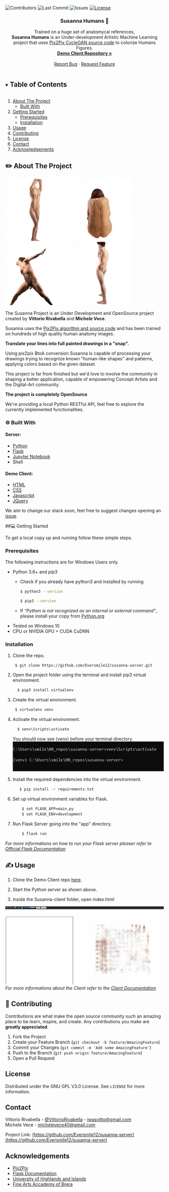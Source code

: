 <!--
Template by Best-README-Template.
--->
![Contributors](https://img.shields.io/github/contributors/Eversmile12/susanna-server)
![Last Commit](https://img.shields.io/github/last-commit/Eversmile12/susanna-server/master)
![Issues](https://img.shields.io/github/issues/Eversmile12/susanna-server)
[![License](https://img.shields.io/badge/License-Gnu%203.0-blue.svg)](./LICENSE.txt)


<p align="center">
  <h3 align="center">Susanna Humans 🤖</h3> 

  <p align="center">
    Trained on a huge set of anatomycal references,<br><strong>Susanna Humans</strong> is an Under-development Artistic Machine Learning project that uses <a href="https://github.com/junyanz/pytorch-CycleGAN-and-pix2pix">Pix2Pix CycleGAN source code</a> to colorize Humans Figures.
    <br />
    <a href="https://github.com/Eversmile12/susanna-client"><strong>Demo Client Repository »</strong></a>
    <br />
    <br />
    <a href="https://github.com/Eversmile12/susanna-server/issues">Report Bug</a>
    ·
    <a href="https://github.com/Eversmile12/susanna-server/issues">Request Feature</a>
  </p>
</p>



<!-- TABLE OF CONTENTS -->
<details open="open">
  <summary><h2 style="display: inline-block">Table of Contents</h2></summary>
  <ol>
    <li>
      <a href="#about-the-project">About The Project</a>
      <ul>
        <li><a href="#built-with">Built With</a></li>
      </ul>
    </li>
    <li>
      <a href="#getting-started">Getting Started</a>
      <ul>
        <li><a href="#prerequisites">Prerequisites</a></li>
        <li><a href="#installation">Installation</a></li>
      </ul>
    </li>
    <li><a href="#usage">Usage</a></li>
    <li><a href="#contributing">Contributing</a></li>
    <li><a href="#license">License</a></li>
    <li><a href="#contact">Contact</a></li>
    <li><a href="#acknowledgements">Acknowledgements</a></li>
  </ol>
</details>



<!-- ABOUT THE PROJECT -->
## ✏️ About The Project
<p>
  <img width="200" src="./graphic-assets/epoch192_fake_B.png">
  <img width="200" src="./graphic-assets/epoch163_fake_B.png">
  <img width="200" src="./graphic-assets/epoch193_fake_B.png">
  <img width="200" src="./graphic-assets/epoch182_fake_B.png">
</p>


The Susanna Project is an Under Development and OpenSource project created by **Vittorio Rivabella** and **Michele Vece**.

Susanna uses the [Pix2Pix algorithm and source code](https://github.com/junyanz/pytorch-CycleGAN-and-pix2pix) and has been trained on hundreds of high quality human anatomy images.

**Translate your lines into full painted drawings in a "snap".**

Using pix2pix BtoA conversion Susanna is capable of processing your drawings trying to recognize known "human-like shapes" and patterns, applying colors based on the given dataset.

This project is far from finished but we'd love to involve the community in shaping a better application, capable of empowering Concept Artists and the Digital-Art community.

**The project is completely OpenSource**


We're providing a local Python RESTful API, feel free to explore the currently implemented functionalities.

### ⚙️ Built With 

#### Server:
* [Python](https://www.python.org/)
* [Flask](https://flask.palletsprojects.com/en/1.1.x/)
* [Jupyter Notebook](https://jupyter.org/)
* Shell

#### Demo Client:
* [HTML](https://www.w3schools.com/html/)
* [CSS](https://www.w3schools.com/html/)
* [Javascript](https://www.w3schools.com/js/DEFAULT.asp)
* [JQuery](https://jquery.com/)

We aim to change our stack soon, feel free to suggest changes opening an [issue](https://github.com/Eversmile12/susanna-server/issues).


<!-- GETTING STARTED -->
##💻 Getting Started

To get a local copy up and running follow these simple steps.

### Prerequisites

The following instructions are for Windows Users only.

* Python 3.6+ and pip3
  * Check if you already have python3 and installed by running
    ```sh
    $ python3 --version
    ```
    ```sh
    $ pip3 --version
    ```

  * If *“Python is not recognized as an internal or external command”*, please install your copy from [Python.org](https://www.python.org/downloads/)
* Tested on Windows 10
* CPU or NVIDIA GPU + CUDA CuDNN


### Installation


1. Clone the repo.
   ```sh
    $ git clone https://github.com/Eversmile12/susanna-server.git
   ```
2. Open the project folder using the terminal and install pip3 virtual environment.
    ```sh
      $ pip3 install virtualenv
    ```
3. Create the virtual environment.
     ```sh
      $ virtualenv venv
    ```
4. Activate the virtual environment.
    ```sh
      $ venv\Scripts\activate
    ```
    You should now see (venv) before your terminal directory.
    ![Terminal Screenshot](./venv.jpg)

5. Install the required dependencies into the virtual environment.
     ```sh
        $ pip install -r requirements.txt
    ```
6. Set up virtual environment variables for Flask.
    ```sh
        $ set FLASK_APP=main.py
        $ set FLASK_ENV=development
    ```
7. Run Flask Server going into the "app" directory.
    ```sh
        $ flask run
    ```

*For more informations on how to run your Flask server pleaser refer to [Official Flask Documentation](https://flask.palletsprojects.com/en/1.1.x/installation/)*


<!-- USAGE EXAMPLES -->
## ✍️ Usage

1. Clone the Demo Client repo [here](https://github.com/Eversmile12/susanna-client).

2. Start the Python server as shown above.

3. Inside the Susanna-client folder, open index.html

![Product Name Screen Shot](Susanna_header.gif)
  *For more informations about the Client refer to the [Client Documentation](https://github.com/Eversmile12/susanna-client)*


<!-- CONTRIBUTING -->
## 🙏 Contributing

Contributions are what make the open source community such an amazing place to be learn, inspire, and create. Any contributions you make are **greatly appreciated**.

1. Fork the Project
2. Create your Feature Branch (`git checkout -b feature/AmazingFeature`)
3. Commit your Changes (`git commit -m 'Add some AmazingFeature'`)
4. Push to the Branch (`git push origin feature/AmazingFeature`)
5. Open a Pull Request



<!-- LICENSE -->
## License

Distributed under the GNU GPL V3.0 License. See `LICENSE` for more information.



<!-- CONTACT -->
## Contact

Vittorio Rivabella - [@VittorioRivabella](https://www.linkedin.com/in/vittorio-rivabella/) - iwasvitto@gmail.com
<br />
Michele Vece - michelevece40@gmail.com 

Project Link: [https://github.com/Eversmile12/susanna-server](https://github.com/Eversmile12/susanna-server)



<!-- ACKNOWLEDGEMENTS -->
## Acknowledgements

* [Pix2Pix](https://github.com/junyanz/pytorch-CycleGAN-and-pix2pix)
* [Flask Documentation](https://flask.palletsprojects.com/en/1.1.x/)
* [University of Highlands and Islands](https://www.uhi.ac.uk/en/)
* [Fine Arts Accademy of Brera](https://www.accademiadibrera.milano.it/)





<!-- MARKDOWN LINKS & IMAGES -->
<!-- https://www.markdownguide.org/basic-syntax/#reference-style-links -->
[contributors-shield]: https://img.shields.io/github/contributors/Eversmile12/repo.svg?style=for-the-badge
[contributors-url]: https://github.com/Eversmile12/repo/graphs/contributors
[forks-shield]: https://img.shields.io/github/forks/Eversmile12/repo.svg?style=for-the-badge
[forks-url]: https://github.com/Eversmile12/repo/network/members
[stars-shield]: https://img.shields.io/github/stars/Eversmile12/repo.svg?style=for-the-badge
[stars-url]: https://github.com/Eversmile12/repo/stargazers
[issues-shield]: https://img.shields.io/github/issues/Eversmile12/repo.svg?style=for-the-badge
[issues-url]: https://github.com/Eversmile12/repo/issues
[license-shield]: https://img.shields.io/github/license/Eversmile12/repo.svg?style=for-the-badge
[license-url]: https://github.com/Eversmile12/repo/blob/master/LICENSE.txt
[linkedin-shield]: https://img.shields.io/badge/-LinkedIn-black.svg?style=for-the-badge&logo=linkedin&colorB=555
[linkedin-url]: https://linkedin.com/in/Eversmile12